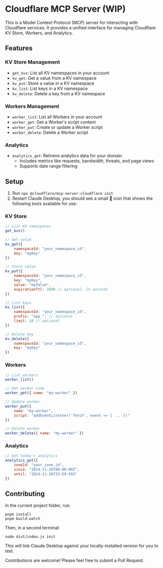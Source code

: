 # Cloudflare MCP Server (WIP)

This is a Model Context Protocol (MCP) server for interacting with Cloudflare services. It provides a unified interface for managing Cloudflare KV Store, Workers, and Analytics.

## Features

### KV Store Management
- `get_kvs`: List all KV namespaces in your account
- `kv_get`: Get a value from a KV namespace
- `kv_put`: Store a value in a KV namespace
- `kv_list`: List keys in a KV namespace
- `kv_delete`: Delete a key from a KV namespace

### Workers Management
- `worker_list`: List all Workers in your account
- `worker_get`: Get a Worker's script content
- `worker_put`: Create or update a Worker script
- `worker_delete`: Delete a Worker script

### Analytics
- `analytics_get`: Retrieve analytics data for your domain
  - Includes metrics like requests, bandwidth, threats, and page views
  - Supports date range filtering

## Setup

1. Run `npx @cloudflare/mcp-server-cloudflare init`
2. Restart Claude Desktop, you should see a small 🔨 icon that shows the following tools available for use:

### KV Store
```javascript
// List KV namespaces
get_kvs()

// Get value
kv_get({ 
    namespaceId: "your_namespace_id",
    key: "myKey" 
})

// Store value
kv_put({ 
    namespaceId: "your_namespace_id",
    key: "myKey", 
    value: "myValue",
    expirationTtl: 3600 // optional, in seconds
})

// List keys
kv_list({ 
    namespaceId: "your_namespace_id",
    prefix: "app_", // optional
    limit: 10 // optional
})

// Delete key
kv_delete({
    namespaceId: "your_namespace_id",
    key: "myKey"
})
```

### Workers
```javascript
// List workers
worker_list()

// Get worker code
worker_get({ name: "my-worker" })

// Update worker
worker_put({ 
    name: "my-worker",
    script: "addEventListener('fetch', event => { ... })"
})

// Delete worker
worker_delete({ name: "my-worker" })
```

### Analytics
```javascript
// Get today's analytics
analytics_get({ 
    zoneId: "your_zone_id",
    since: "2024-11-26T00:00:00Z",
    until: "2024-11-26T23:59:59Z"
})
```

## Contributing

In the current project folder, run:

```
pnpm install
pnpm build:watch
```

Then, in a second terminal:

```
node dist/index.js init
```

This will link Claude Desktop against your locally-installed version for you to test.

Contributions are welcome! Please feel free to submit a Pull Request.
